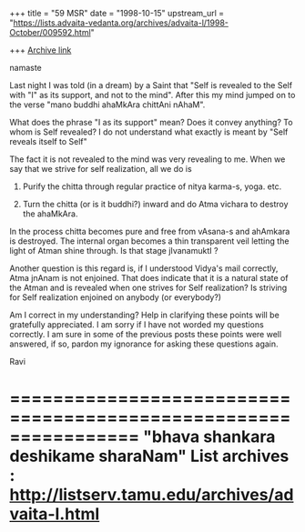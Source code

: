 +++
title = "59 MSR"
date = "1998-10-15"
upstream_url = "https://lists.advaita-vedanta.org/archives/advaita-l/1998-October/009592.html"

+++
[Archive link](https://lists.advaita-vedanta.org/archives/advaita-l/1998-October/009592.html)

namaste

Last night I was told (in a dream) by a Saint that "Self is
revealed to the Self with "I" as its support, and not to the
mind".  After this my mind jumped on to the verse "mano buddhi
ahaMkAra chittAni nAhaM".

What does the phrase "I as its support" mean?  Does it convey
anything? To whom is Self revealed? I do not understand what
exactly is meant by "Self reveals itself to Self"

The fact it is not revealed to the mind was very revealing to me.
When we say that we strive for self realization, all we do is

1) Purify the chitta through regular practice of nitya karma-s,
yoga. etc.

2) Turn the chitta (or is it buddhi?) inward and do Atma vichara
to destroy the ahaMkAra.

In the process chitta becomes pure and free from vAsana-s and
ahAmkara is destroyed. The internal organ becomes a thin
transparent veil letting the light of Atman shine through. Is
that stage  jIvanamuktI ?

Another question is this regard is, if I understood Vidya's mail
correctly, Atma jnAnam is not enjoined. That does indicate that
it is a natural state of the Atman and is revealed when one
strives for Self realization? Is striving for Self realization
enjoined on anybody (or everybody?)

Am I correct in my understanding? Help in clarifying these points
will be gratefully appreciated. I am sorry if I have not worded
my questions correctly. I am sure in some of the previous posts
these points were well answered, if so, pardon my ignorance for
asking these questions again.

Ravi

================================================================
"bhava shankara deshikame sharaNam"
List archives : http://listserv.tamu.edu/archives/advaita-l.html
================================================================

